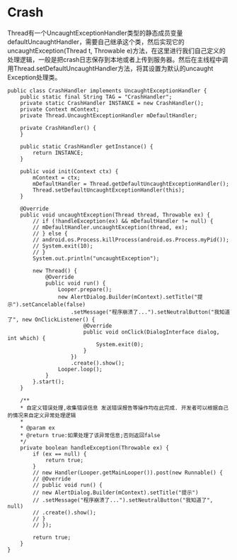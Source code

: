 Crash
==========================
Thread有一个UncaughtExceptionHandler类型的静态成员变量defaultUncaughtHandler，需要自己继承这个类，然后实现它的uncaughtException(Thread t, Throwable e)方法，在这里进行我们自己定义的处理逻辑，一般是把crash日志保存到本地或者上传到服务器。然后在主线程中调用Thread.setDefaultUncaughtHandler方法，将其设置为默认的uncaught Exception处理类。        
	
	public class CrashHandler implements UncaughtExceptionHandler {  
    	public static final String TAG = "CrashHandler";  
    	private static CrashHandler INSTANCE = new CrashHandler();  
    	private Context mContext;  
    	private Thread.UncaughtExceptionHandler mDefaultHandler;  
  
    	private CrashHandler() {  
    	}  
  
    	public static CrashHandler getInstance() {  
        	return INSTANCE;  
    	}  
  
    	public void init(Context ctx) {  
        	mContext = ctx;  
        	mDefaultHandler = Thread.getDefaultUncaughtExceptionHandler();  
        	Thread.setDefaultUncaughtExceptionHandler(this);  
    	}  
  
    	@Override  
    	public void uncaughtException(Thread thread, Throwable ex) {  
        	// if (!handleException(ex) && mDefaultHandler != null) {  
        	// mDefaultHandler.uncaughtException(thread, ex);  
        	// } else {  
        	// android.os.Process.killProcess(android.os.Process.myPid());  
        	// System.exit(10);  
        	// }  
        	System.out.println("uncaughtException");  
  
        	new Thread() {  
            	@Override  
            	public void run() {  
                	Looper.prepare();  
                	new AlertDialog.Builder(mContext).setTitle("提示").setCancelable(false)  
                        .setMessage("程序崩溃了...").setNeutralButton("我知道了", new OnClickListener() {  
                            @Override  
                            public void onClick(DialogInterface dialog, int which) {  
                                System.exit(0);  
                            }  
                        })  
                        .create().show();  
                	Looper.loop();  
            	}  
        	}.start();  
    	}  
  
    	/** 
     	* 自定义错误处理,收集错误信息 发送错误报告等操作均在此完成. 开发者可以根据自己的情况来自定义异常处理逻辑 
     	* 
     	* @param ex 
     	* @return true:如果处理了该异常信息;否则返回false 
     	*/  
    	private boolean handleException(Throwable ex) {  
        	if (ex == null) {  
            	return true;  
        	}  
        	// new Handler(Looper.getMainLooper()).post(new Runnable() {  
        	// @Override  
        	// public void run() {  
        	// new AlertDialog.Builder(mContext).setTitle("提示")  
        	// .setMessage("程序崩溃了...").setNeutralButton("我知道了", null)  
        	// .create().show();  
        	// }  
        	// });  
  
        	return true;  
    	}  
	}  